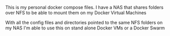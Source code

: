 This is my personal docker compose files. I have a NAS that shares folders over NFS to be able to mount them on my Docker Virtual Machines

With all the config files and directories pointed to the same NFS folders on my NAS I'm able to use this on stand alone Docker VMs or a Docker Swarm
